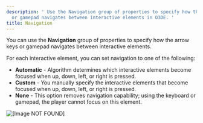 ```yaml
---
description: ' Use the Navigation group of properties to specify how the arrow keys
  or gamepad navigates between interactive elements in O3DE. '
title: Navigation
---
```


You can use the **Navigation** group of properties to specify how the arrow keys or gamepad navigates between interactive elements\.

For each interactive element, you can set navigation to one of the following:
+ **Automatic** - Algorithm determines which interactive elements become focused when up, down, left, or right is pressed\.
+ **Custom** - You manually specify the interactive elements that become focused when up, down, left, or right is pressed\.
+ **None** - This option removes navigation capability; using the keyboard or gamepad, the player cannot focus on this element\.

![\[Image NOT FOUND\]](/images/user-guide/game_ui_editor/ui-editor-components-interactive-navigation.png)